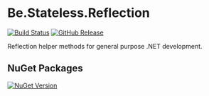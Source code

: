 ﻿# Be.Stateless.Reflection

[![Build Status](https://dev.azure.com/icraftsoftware/be.stateless/_apis/build/status/Be.Stateless.Reflection%20Manual%20Release?branchName=master)](https://dev.azure.com/icraftsoftware/be.stateless/_build/latest?definitionId=91&branchName=master)
[![GitHub Release](https://img.shields.io/github/v/release/icraftsoftware/Be.Stateless.Reflection?label=Release)](https://github.com/icraftsoftware/Be.Stateless.Reflection/releases/latest)

Reflection helper methods for general purpose .NET development.

## NuGet Packages

[![NuGet Version](https://img.shields.io/nuget/v/Be.Stateless.Reflection.svg?label=Be.Stateless.Reflection&style=flat)](https://www.nuget.org/packages/Be.Stateless.Reflection/)

